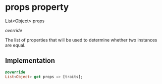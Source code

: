 


# props property








[List](https://api.flutter.dev/flutter/dart-core/List-class.html)&lt;[Object](https://api.flutter.dev/flutter/dart-core/Object-class.html)> props
  
_override_



<p>The list of properties that will be used to determine whether
two instances are equal.</p>



## Implementation

```dart
@override
List<Object> get props => [traits];
```








